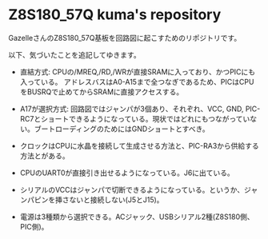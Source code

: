 # Z8S180_57Q kuma's repository

GazelleさんのZ8S180_57Q基板を回路図に起こすためのリポジトリです。

以下、気づいたことを追記してゆきます。

* 直結方式: CPUの/MREQ,/RD,/WRが直接SRAMに入っており、かつPICにも入っている。
  アドレスバスはA0-A15まで全つなぎであるため、PICはCPUをBUSRQで止めてからSRAMに直接アクセスする。

* A17が選択方式: 回路図ではジャンパが3個あり、それぞれ、VCC, GND, PIC-RC7とショートできるようになっている。現状ではどれにもつながっていない。ブートローディングのためにはGNDショートとすべき。

* クロックはCPUに水晶を接続して生成させる方法と、PIC-RA3から供給する方法とがある。

* CPUのUART0が直接引き出せるようになっている。J6に出ている。

* シリアルのVCCはジャンパで切断できるようになっている。というか、ジャンパピンを挿さないと接続しない(J5とJ15)。

* 電源は3種類から選択できる。ACジャック、USBシリアル2種(Z8S180側、PIC側)。

